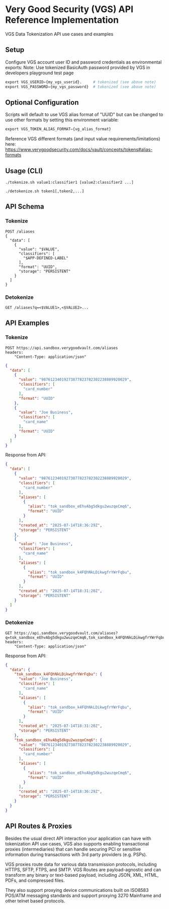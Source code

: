 # Very Good Security (VGS) API Reference Implementation
VGS Data Tokenization API use cases and examples

## Setup
Configure VGS account user ID and password credentials as environmental exports:
Note: Use tokenized BasicAuth password provided by VGS in developers playground test page
```python
export VGS_USERID={my_vgs_userid}.     # tokenized (see above note)
export VGS_PASSWORD={my_vgs_password}  # tokenized (see above note)
```

## Optional Configuration
Scripts will default to use VGS alias format of "UUID" but can be changed to use other formats by setting this environment variable:
```python
export VGS_TOKEN_ALIAS_FORMAT={vg_alias_format}
```
Reference VGS different formats (and input value requirements/limitations) here: https://www.verygoodsecurity.com/docs/vault/concepts/tokens#alias-formats

## Usage (CLI)

```shell
./tokenize.sh value1:classifier1 [value2:classifier2 ...]
```

```shell
./detokenize.sh token1[,token2,...]
```


## API Schema

### Tokenize
```http
POST /aliases
{
  "data": [
    {
      "value": "$VALUE",
      "classifiers": [
        "$APP-DEFINED-LABEL"
      ],
      "format": "UUID",
      "storage": "PERSISTENT"
    }
  ]
}
```

### Detokenize
```http
GET /aliases?q=<$VALUE1>,<$VALUE2>...
```


## API Examples

### Tokenize

```http
POST https://api.sandbox.verygoodvault.com/aliases
headers:
    "Content-Type: application/json"
```
```json
{
  "data": [
    {
      "value": "98761234019273877823782302238889920029",
      "classifiers": [
        "card_number"
      ],
      "format": "UUID"
    },
    {
      "value": "Joe Business",
      "classifiers": [
        "card_name"
      ],
      "format": "UUID"
    }
  ]
}
```

Response from API:
```json
{
  "data": [
    {
      "value": "98761234019273877823782302238889920029",
      "classifiers": [
        "card_number"
      ],
      "aliases": [
        {
          "alias": "tok_sandbox_eEhvAbg5dkgu2wuzqeCmq6",
          "format": "UUID"
        }
      ],
      "created_at": "2025-07-14T18:36:29Z",
      "storage": "PERSISTENT"
    },
    {
      "value": "Joe Business",
      "classifiers": [
        "card_name"
      ],
      "aliases": [
        {
          "alias": "tok_sandbox_k4FQhNkLDikwgfrYWrFqbu",
          "format": "UUID"
        }
      ],
      "created_at": "2025-07-14T18:31:20Z",
      "storage": "PERSISTENT"
    }
  ]
}
```

### Detokenize

```http
GET https://api.sandbox.verygoodvault.com/aliases?q=tok_sandbox_eEhvAbg5dkgu2wuzqeCmq6,tok_sandbox_k4FQhNkLDikwgfrYWrFqbu
headers:
    "Content-Type: application/json"
```
Response from API:
```json
{
  "data": {
    "tok_sandbox_k4FQhNkLDikwgfrYWrFqbu": {
      "value": "Joe Business",
      "classifiers": [
        "card_name"
      ],
      "aliases": [
        {
          "alias": "tok_sandbox_k4FQhNkLDikwgfrYWrFqbu",
          "format": "UUID"
        }
      ],
      "created_at": "2025-07-14T18:31:20Z",
      "storage": "PERSISTENT"
    },
    "tok_sandbox_eEhvAbg5dkgu2wuzqeCmq6": {
      "value": "98761234019273877823782302238889920029",
      "classifiers": [
        "card_number"
      ],
      "aliases": [
        {
          "alias": "tok_sandbox_eEhvAbg5dkgu2wuzqeCmq6",
          "format": "UUID"
        }
      ],
      "created_at": "2025-07-14T18:36:29Z",
      "storage": "PERSISTENT"
    }
  }
}
```


## API Routes & Proxies
Besides the usual direct API interaction your application can have with tokenization API use cases, VGS also supports enabling transactional proxies (intermediaries) that can handle securing PCI or sensitive information during transactions with 3rd party providers (e.g. PSPs).

VGS proxies route data for various data transmission protocols, including HTTPS, SFTP, FTPS, and SMTP. VGS Routes are payload-agnostic and can transform any binary or text-based payload, including JSON, XML, HTML, PDFs, and compressed files.

They also support proxying device communications built on ISO8583 POS/ATM messaging standards and support proxying 3270 Mainframe and other telnet based protocols.

